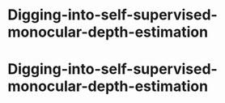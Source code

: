 # Digging-into-self-supervised-monocular-depth-estimation
# Digging-into-self-supervised-monocular-depth-estimation
